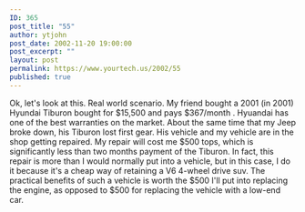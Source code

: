 ```yaml
---
ID: 365
post_title: "55"
author: ytjohn
post_date: 2002-11-20 19:00:00
post_excerpt: ""
layout: post
permalink: https://www.yourtech.us/2002/55
published: true
---
```

Ok, let's look at this.  Real world scenario.  My friend bought a 2001 (in 2001) Hyundai Tiburon bought for $15,500 and pays $367/month .  Hyuandai has one of the best warranties on the market.  About the same time that my Jeep broke down, his Tiburon lost first gear.  His vehicle and my vehicle are in the shop getting repaired.  My repair will cost me $500 tops, which is significantly less than two months payment of the Tiburon.  In fact, this repair is more than I would normally put into a vehicle, but in this case, I do it because it's a cheap way of retaining a V6 4-wheel drive suv.  The practical benefits of such a vehicle is worth the $500 I'll put into replacing the engine, as opposed to $500 for replacing the vehicle with a low-end car.